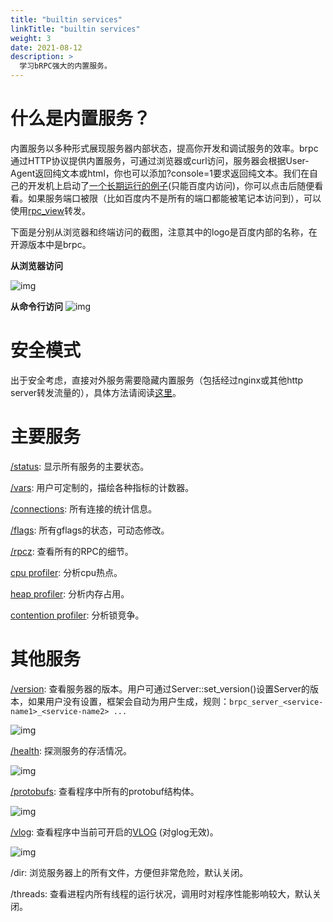 ```yaml
---
title: "builtin services"
linkTitle: "builtin services"
weight: 3
date: 2021-08-12
description: >
  学习bRPC强大的内置服务。
---
```

# 什么是内置服务？

内置服务以多种形式展现服务器内部状态，提高你开发和调试服务的效率。brpc通过HTTP协议提供内置服务，可通过浏览器或curl访问，服务器会根据User-Agent返回纯文本或html，你也可以添加?console=1要求返回纯文本。我们在自己的开发机上启动了[一个长期运行的例子](http://brpc.baidu.com:8765/)(只能百度内访问)，你可以点击后随便看看。如果服务端口被限（比如百度内不是所有的端口都能被笔记本访问到），可以使用[rpc_view](../../tools/rpc_view/)转发。

下面是分别从浏览器和终端访问的截图，注意其中的logo是百度内部的名称，在开源版本中是brpc。

**从浏览器访问**

![img](/images/docs/builtin_service_more.png)

**从命令行访问** ![img](/images/docs/builtin_service_from_console.png)

# 安全模式

出于安全考虑，直接对外服务需要隐藏内置服务（包括经过nginx或其他http server转发流量的），具体方法请阅读[这里](../../server/basics/#安全模式)。

# 主要服务

[/status](../status/): 显示所有服务的主要状态。

[/vars](../vars/): 用户可定制的，描绘各种指标的计数器。

[/connections](../connections/): 所有连接的统计信息。

[/flags](../flags/): 所有gflags的状态，可动态修改。

[/rpcz](../rpcz): 查看所有的RPC的细节。

[cpu profiler](../cpu_profiler): 分析cpu热点。

[heap profiler](../heap_profiler): 分析内存占用。

[contention profiler](../contention_profiler): 分析锁竞争。

# 其他服务

[/version](http://brpc.baidu.com:8765/version): 查看服务器的版本。用户可通过Server::set_version()设置Server的版本，如果用户没有设置，框架会自动为用户生成，规则：`brpc_server_<service-name1>_<service-name2> ...`

![img](/images/docs/version_service.png)

[/health](http://brpc.baidu.com:8765/health): 探测服务的存活情况。

![img](/images/docs/health_service.png)

[/protobufs](http://brpc.baidu.com:8765/protobufs): 查看程序中所有的protobuf结构体。

![img](/images/docs/protobufs_service.png)

[/vlog](http://brpc.baidu.com:8765/vlog): 查看程序中当前可开启的[VLOG](../../c++-base/streaming-log#vlog) (对glog无效)。

![img](/images/docs/vlog_service.png)

/dir: 浏览服务器上的所有文件，方便但非常危险，默认关闭。

/threads: 查看进程内所有线程的运行状况，调用时对程序性能影响较大，默认关闭。
